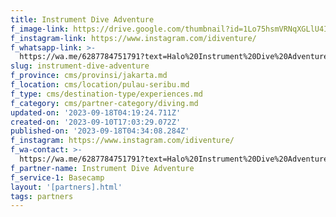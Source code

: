 ```yaml
---
title: Instrument Dive Adventure
f_image-link: https://drive.google.com/thumbnail?id=1Lo75hsmVRNqXGLlU4Id0RGwXPIca_j3W
f_instagram-link: https://www.instagram.com/idiventure/
f_whatsapp-link: >-
  https://wa.me/6287784751791?text=Halo%20Instrument%20Dive%20Adventure,%20saya%20dapat%20info%20dari%20@loocale.id%20dan%20punya%20pertanyaan
slug: instrument-dive-adventure
f_province: cms/provinsi/jakarta.md
f_location: cms/location/pulau-seribu.md
f_type: cms/destination-type/experiences.md
f_category: cms/partner-category/diving.md
updated-on: '2023-09-18T04:19:24.711Z'
created-on: '2023-09-10T17:03:29.072Z'
published-on: '2023-09-18T04:34:08.284Z'
f_instagram: https://www.instagram.com/idiventure/
f_wa-contact: >-
  https://wa.me/6287784751791?text=Halo%20Instrument%20Dive%20Adventure,%20saya%20dapat%20info%20dari%20@loocale.id%20dan%20punya%20pertanyaan
f_partner-name: Instrument Dive Adventure
f_service-1: Basecamp
layout: '[partners].html'
tags: partners
---
```



